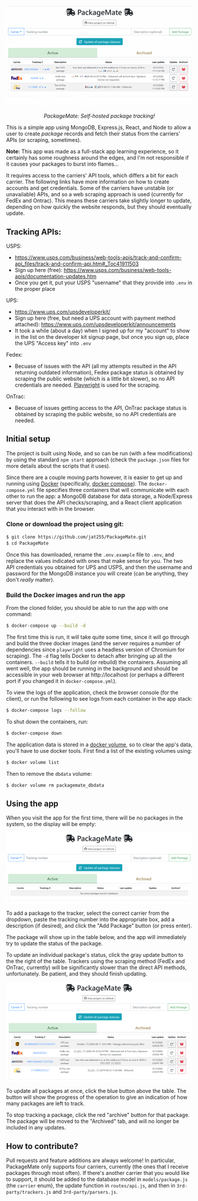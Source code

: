 ![animated demo of the client application](img/demo.gif)
<p align="center"><em>PackageMate: Self-hosted package tracking!</em></p>

This is a simple app using MongoDB, Express.js, React, and Node to allow a user
to create _package_ records and fetch their status from the carriers' APIs
(or scraping, sometimes).

**Note:** This app was made as a full-stack app learning experience, so it certainly has some 
roughness around the edges, and I'm not responsible if it causes your packages to burst into 
flames...

It requires access to the carriers' API tools, which differs a bit for each carrier. The
following links have more information on how to create accounts and get credentials.
Some of the carriers have unstable (or unavailable) APIs, and so a web scraping approach
is used (currently for FedEx and Ontrac). This means these carriers take slightly longer to 
update, depending on how quickly the website responds, but they should eventually update.

## Tracking APIs:

USPS: 
  - https://www.usps.com/business/web-tools-apis/track-and-confirm-api_files/track-and-confirm-api.htm#_Toc41911503
  - Sign up here (free): https://www.usps.com/business/web-tools-apis/documentation-updates.htm
  - Once you get it, put your USPS "username" that they provide into `.env` in the proper place

UPS: 
 - https://www.ups.com/upsdeveloperkit/
 - Sign up here (free, but need a UPS account with payment method attached): https://www.ups.com/upsdeveloperkit/announcements
 - It took a while (about a day) when I signed up for my "account" to show in the list on the
   developer kit signup page, but once you sign up, place the UPS "Access key" into `.env`

Fedex: 
 - Becuase of issues with the API (all my attempts resulted in the API returning outdated
   information), Fedex package status is obtained by scraping the public website
   (which is a little bit slower), so no API credentials are needed. 
   [Playwright](https://github.com/microsoft/playwright) is used for the scraping.

OnTrac: 
 - Becuase of issues getting access to the API, OnTrac package status is obtained by 
   scraping the public website, so no API credentials are needed.

## Initial setup

The project is built using Node, and so can be run (with a few modifications) by using
the standard `npm start` approach (check the `package.json` files for more details about
the scripts that it uses).

Since there are a couple moving parts however, it is easier to get up and running using
[Docker](www.docker.com) (specifically, [docker compose](https://docs.docker.com/compose/)).
The `docker-compose.yml` file specifies three containers that will communicate with each
other to run the app: a MongoDB database for data storage, a Node/Express server that 
does the API checks/scraping, and a React client application that you interact with in
the browser.

### Clone or download the project using git:

```sh
$ git clone https://github.com/jat255/PackageMate.git
$ cd PackageMate
```

Once this has downloaded, rename the `.env.example` file to `.env`, and replace the values 
indicated with ones that make sense for you. The two API credentials you obtained for
UPS and USPS, and then the username and password for the MongoDB instance you will create
(can be anything, they don't _really_ matter).

### Build the Docker images and run the app

From the cloned folder, you should be able to run the app with one command:

```sh
$ docker-compose up --build -d
```

The first time this is run, it will take quite some time, since it will go through
and build the three docker images (and the server requires a number of dependencies
since `playwright` uses a headless version of Chromium for scraping). The `-d` flag
tells Docker to detach after bringing up all the containers. `--build` tells it
to build (or rebuild) the containers. Assuming all went well,
the app should be running in the background and should be accessible in your web
browser at http://localhost (or perhaps a different port if you changed it in
`docker-compose.yml`).

To view the logs of the application, check the browser console (for the client), or
run the following to see logs from each container in the app stack:

```sh
$ docker-compose logs --follow
```

To shut down the containers, run:

```sh
$ docker-compose down
```

The application data is stored in a [docker volume](https://docs.docker.com/storage/volumes/),
so to clear the app's data, you'll have to use docker tools. First find a list of the 
existing volumes using:

```sh
$ docker volume list
```

Then to remove the `dbdata` volume:

```sh
$ docker volume rm packagemate_dbdata 
```

## Using the app

When you visit the app for the first time, there will be no packages in the system, so
the display will be empty:

![](img/new_install.png)

To add a package to the tracker, select the
correct carrier from the dropdown, paste the 
tracking number into the appropriate box, add a
description (if desired), and click the "Add 
Package" button (or press enter).

The package will show up in the table below, and
the app will immediately try to update the status
of the package. 

To update an individual package's status, click
the gray update button to the the right of the
table. Trackers using the scraping method (FedEx
and OnTrac, currently) will be significantly
slower than the direct API methods, unfortunately.
Be patient, and they should finish updating.

![app with some packages loaded in](img/active_packages.png)

To update all packages at once, click the blue
button above the table. The button will show
the progress of the operation to give an indication
of how many packages are left to track.

To stop tracking a package, click the red 
"archive" button for that package. The 
package will be moved to the "Archived" tab,
and will no longer be included in any updates.

## How to contribute?

Pull requests and feature additions are always welcome! In particular, 
PackageMate only supports four carriers, currently (the ones that I
receive packages through most often). If there's another carrier
that you would like to support, it should be added to the database
model in `models/package.js` (the `carrier` enum), the update function
in `routes/api.js`, and then in `3rd-party/trackers.js` and 
`3rd-party/parsers.js`.
